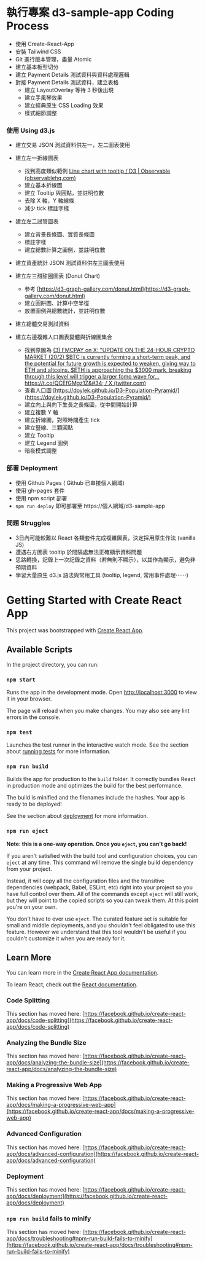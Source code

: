 # 執行專案 d3-sample-app Coding Process

- 使用 Create-React-App
- 安裝 Tailwind CSS
- Git 進行版本管理，盡量 Atomic
- 建立基本板型切分
- 建立 Payment Details 測試資料與資料處理邏輯
- 對接 Payment Details 測試資料，建立表格
  - 建立 LayoutOverlay 等待 3 秒後出現
  - 建立手風琴效果
  - 建立經典原生 CSS Loading 效果
  - 樣式細節調整

### 使用 Using d3.js

- 建立交易 JSON 測試資料供左一，左二圖表使用
- 建立左一折線圖表

  - 找到高度類似範例 [Line chart with tooltip / D3 | Observable (observablehq.com)](https://observablehq.com/@d3/line-with-tooltip/2?intent=fork)
  - 建立基本折線圖
  - 建立 Tooltip 與圓點，並註明位數
  - 去除 X 軸，Y 軸線條
  - 減少 tick 標註字樣
- 建立左二試管圖表

  - 建立背景長條圖、實質長條圖
  - 標註字樣
  - 建立總數計算之圖例，並註明位數
- 建立資產統計 JSON 測試資料供左三圖表使用
- 建立左三甜甜圈圖表 (Donut Chart)

  - 參考 [https://d3-graph-gallery.com/donut.html](https://d3-graph-gallery.com/donut.html)
  - 建立圓餅圖、計算中空半徑
  - 放置圖例與總數統計，並註明位數
- 建立總體交易測試資料
- 建立右邊複雜人口圖表變體與折線圖集合

  - 找到原圖為 [(3) FMCPAY on X: &#34;UPDATE ON THE 24-HOUR CRYPTO MARKET (20/2) $BTC is currently forming a short-term peak, and the potential for future growth is expected to weaken, giving way to ETH and altcoins. $ETH is approaching the $3000 mark, breaking through this level will trigger a larger fomo wave for… https://t.co/QCEfGMgz1Z&#34; / X (twitter.com)](https://twitter.com/FMCPay/status/1759765923215614006)
  - 查看人口圖 [https://doylek.github.io/D3-Population-Pyramid/](https://doylek.github.io/D3-Population-Pyramid/)
  - 建立向上與向下生長之長條圖，從中間開始計算
  - 建立複數 Y 軸
  - 建立折線圖，對照時間產生 tick
  - 建立豎線、三顆圓點
  - 建立 Tooltip
  - 建立 Legend 圖例
  - 暗夜模式調整

### 部署 Deployment

- 使用 Github Pages ( Github 已串接個人網域)
- 使用 gh-pages 套件
- 使用 npm script 部署
- `npm run deploy` 即可部署至  https://個人網域/d3-sample-app

### 問題 Struggles

- 3日內可能較難以 React 各類套件完成複雜圖表，決定採用原生作法 (vanilla JS)
- 遭遇右方圖表 tooltip 於間隔處無法正確顯示資料問題
- 思路轉換，記錄上一次記錄之資料（若無則不顯示），以其作為顯示，避免非預期資料
- 學習大量原生 d3.js 語法與常用工具 (tooltip, legend, 常用事件處理⋯⋯)

# Getting Started with Create React App

This project was bootstrapped with [Create React App](https://github.com/facebook/create-react-app).

## Available Scripts

In the project directory, you can run:

### `npm start`

Runs the app in the development mode.
Open [http://localhost:3000](http://localhost:3000) to view it in your browser.

The page will reload when you make changes.
You may also see any lint errors in the console.

### `npm test`

Launches the test runner in the interactive watch mode.
See the section about [running tests](https://facebook.github.io/create-react-app/docs/running-tests) for more information.

### `npm run build`

Builds the app for production to the `build` folder.
It correctly bundles React in production mode and optimizes the build for the best performance.

The build is minified and the filenames include the hashes.
Your app is ready to be deployed!

See the section about [deployment](https://facebook.github.io/create-react-app/docs/deployment) for more information.

### `npm run eject`

**Note: this is a one-way operation. Once you `eject`, you can't go back!**

If you aren't satisfied with the build tool and configuration choices, you can `eject` at any time. This command will remove the single build dependency from your project.

Instead, it will copy all the configuration files and the transitive dependencies (webpack, Babel, ESLint, etc) right into your project so you have full control over them. All of the commands except `eject` will still work, but they will point to the copied scripts so you can tweak them. At this point you're on your own.

You don't have to ever use `eject`. The curated feature set is suitable for small and middle deployments, and you shouldn't feel obligated to use this feature. However we understand that this tool wouldn't be useful if you couldn't customize it when you are ready for it.

## Learn More

You can learn more in the [Create React App documentation](https://facebook.github.io/create-react-app/docs/getting-started).

To learn React, check out the [React documentation](https://reactjs.org/).

### Code Splitting

This section has moved here: [https://facebook.github.io/create-react-app/docs/code-splitting](https://facebook.github.io/create-react-app/docs/code-splitting)

### Analyzing the Bundle Size

This section has moved here: [https://facebook.github.io/create-react-app/docs/analyzing-the-bundle-size](https://facebook.github.io/create-react-app/docs/analyzing-the-bundle-size)

### Making a Progressive Web App

This section has moved here: [https://facebook.github.io/create-react-app/docs/making-a-progressive-web-app](https://facebook.github.io/create-react-app/docs/making-a-progressive-web-app)

### Advanced Configuration

This section has moved here: [https://facebook.github.io/create-react-app/docs/advanced-configuration](https://facebook.github.io/create-react-app/docs/advanced-configuration)

### Deployment

This section has moved here: [https://facebook.github.io/create-react-app/docs/deployment](https://facebook.github.io/create-react-app/docs/deployment)

### `npm run build` fails to minify

This section has moved here: [https://facebook.github.io/create-react-app/docs/troubleshooting#npm-run-build-fails-to-minify](https://facebook.github.io/create-react-app/docs/troubleshooting#npm-run-build-fails-to-minify)
